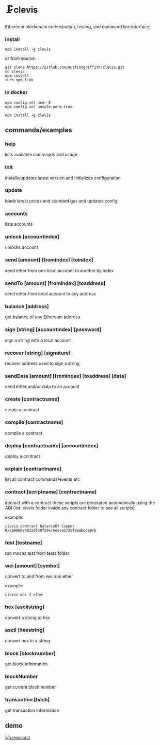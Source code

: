 # 🗜️clevis

Ethereum blockchain orchestration, testing, and command line interface.

### install

```
npm install -g clevis
```

or from source:
```
git clone https://github.com/austintgriffith/clevis.git
cd clevis
npm install
sudo npm link
```


### in docker
```
npm config set user 0
npm config set unsafe-perm true
```

```
npm install -g clevis
```

## commands/examples

### help
lists available commands and usage

### init
installs/updates latest version and initializes configuration

### update
loads latest prices and standard gas and updates config

### accounts
lists accounts

### unlock [accountindex]
unlocks account

### send [amount] [fromindex] [toindex]
send ether from one local account to another by index

### sendTo [amount] [fromindex] [toaddress]
send ether from local account to any address

### balance [address]
get balance of any Ethereum address

### sign [string] [accountindex] [password]
sign a string with a local account

### recover [string] [signature]
recover address used to sign a string

### sendData [amount] [fromindex] [toaddress] [data]
send ether and/or data to an account

### create [contractname]
create a contract

### compile [contractname]
compile a contract

### deploy [contractname] [accountindex]
deploy a contract

### explain [contractname]
list all contract commands/events etc

### contract [scriptname] [contractname]
interact with a contract
these scripts are generated automatically using the ABI
(list .clevis folder inside any contract folder to see all scripts)

example:
```
clevis contract balanceOf Copper 0x2a906694d15df38f59e76ed3a5735f8aabcce9cb
```

### test [testname]
run mocha test from tests folder

### wei [amount] [symbol]
convert to and from wei and ether

example:
```
clevis wei 1 ether
```

### hex [asciistring]
convert a string to hex

### ascii [hexstring]
convert hex to a string

### block [blocknumber]
get block information

### blockNumber
get current block number

### transaction [hash]
get transaction information

## demo

[![cleviscast](http://s3.amazonaws.com/atgpub/clevispreview2.png)](http://s3.amazonaws.com/atgpub/clevis.mp4)
